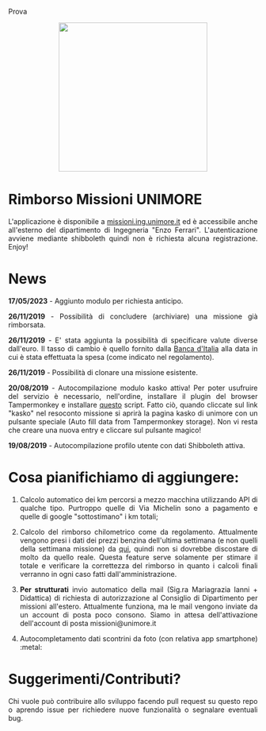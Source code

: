 <!-- ![LOGO](/RimborsiApp/static/RimborsiApp/imgs/missioni_logo.png?raw=true) -->

Prova

<p align="center">
  <a href="https://missioni.ing.unimore.it"><img src="/RimborsiApp/static/RimborsiApp/imgs/missioni_logo.png" width="300"></a>
</p>

# Rimborso Missioni UNIMORE

<p align="justify">L'applicazione è disponibile a <a href="https://missioni.ing.unimore.it">missioni.ing.unimore.it</a> ed è accessibile anche all'esterno del dipartimento di Ingegneria "Enzo Ferrari". L'autenticazione avviene mediante shibboleth quindi non è richiesta alcuna registrazione. Enjoy!</p>

# News
<p align="justify"><b>17/05/2023</b> - Aggiunto modulo per richiesta anticipo.</p>
<p align="justify"><b>26/11/2019</b> - Possibilità di concludere (archiviare) una missione già rimborsata.</p>
<p align="justify"><b>26/11/2019</b> - E' stata aggiunta la possibilità di specificare valute diverse dall'euro. Il tasso di cambio      è quello fornito dalla <a href="https://tassidicambio.bancaditalia.it">Banca d'Italia</a> alla data in cui è stata effettuata la spesa (come indicato nel regolamento).</p>
<p align="justify"><b>26/11/2019</b> - Possibilità di clonare una missione esistente. </p>
<p align="justify"><b>20/08/2019</b> - Autocompilazione modulo kasko attiva! Per poter usufruire del servizio è necessario, nell'ordine, installare
il plugin del browser Tampermonkey e installare <a href="https://raw.githubusercontent.com/prittt/missioni-unimore/master/autocompilatore_richieste_kasko.user.js">questo</a> script. Fatto ciò,
quando cliccate sul link "kasko" nel resoconto missione si aprirà la pagina kasko di unimore con un pulsante speciale (Auto fill data from Tampermonkey storage).
Non vi resta che creare una nuova entry e cliccare sul pulsante magico!</p>
<p><b>19/08/2019</b> - Autocompilazione profilo utente con dati Shibboleth attiva.</p>

# Cosa pianifichiamo di aggiungere:

1. <p align="justify">Calcolo automatico dei km percorsi a mezzo macchina utilizzando API di qualche tipo. Purtroppo quelle di Via Michelin sono a pagamento e quelle di google "sottostimano" i km totali;</p>
1. <p align="justify">Calcolo del rimborso chilometrico come da regolamento. Attualmente vengono presi i dati dei prezzi benzina dell'ultima settimana (e non quelli della settimana missione) da <a href="https://dgsaie.mise.gov.it/prezzi_carburanti_settimanali.php?lang=it_IT">qui</a>, quindi non si dovrebbe discostare di molto da quello reale. Questa feature serve solamente per stimare il totale e verificare la correttezza del rimborso in quanto i calcoli finali verranno in ogni caso fatti dall'amministrazione.</p>
1. <p align="justify"><b>Per strutturati</b> invio automatico della mail (Sig.ra Mariagrazia Ianni + Didattica) di richiesta di autorizzazione al Consiglio di Dipartimento per missioni all'estero. Attualmente funziona, ma le mail vengono inviate da un account di posta poco consono. Siamo in attesa dell'attivazione dell'account di posta missioni@unimore.it</p>
1. <p align="justify">Autocompletamento dati scontrini da foto (con relativa app smartphone) :metal:</p>

# Suggerimenti/Contributi?

<p align="justify">Chi vuole può contribuire allo sviluppo facendo pull request su questo repo o aprendo issue per richiedere nuove funzionalità o segnalare eventuali bug.</p>
